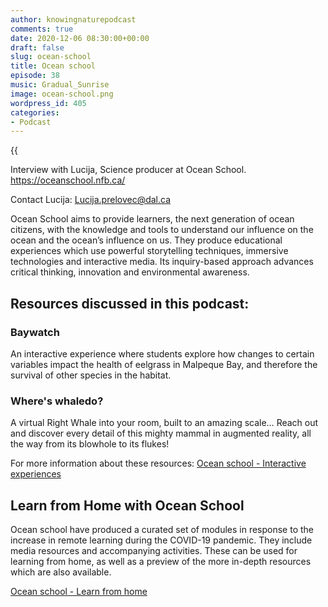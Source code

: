 ```yaml
---
author: knowingnaturepodcast
comments: true
date: 2020-12-06 08:30:00+00:00
draft: false
slug: ocean-school
title: Ocean school
episode: 38
music: Gradual_Sunrise
image: ocean-school.png
wordpress_id: 405
categories:
- Podcast
---
```


{{<audio src="https://mcdn.podbean.com/mf/web/xia5b4/Ep_38_-_Ocean_School9u4cr.mp3" >}}

Interview with Lucija, Science producer at Ocean School.
<https://oceanschool.nfb.ca/>

Contact Lucija: Lucija.prelovec@dal.ca

Ocean School aims to provide learners, the next generation of ocean citizens,
with the knowledge and tools to understand our influence on the ocean and the
ocean’s influence on us. They produce educational experiences which use
powerful storytelling techniques, immersive technologies and interactive
media. Its inquiry-based approach advances critical thinking, innovation and
environmental awareness.

## Resources discussed in this podcast:

### Baywatch

An interactive experience where students explore how changes to certain
variables impact the health of eelgrass in Malpeque Bay, and therefore the
survival of other species in the habitat.

### Where's whaledo?

A virtual Right Whale into your room, built to an amazing scale… Reach out and
discover every detail of this mighty mammal in augmented reality, all the way
from its blowhole to its flukes!

For more information about these resources: [Ocean school - Interactive experiences](https://help.oceanschool.nfb.ca/educational-resources/interactive-experiences)

## Learn from Home with Ocean School

Ocean school have produced a curated set of modules in response to the
increase in remote learning during the COVID-19 pandemic. They include media
resources and accompanying activities. These can be used for learning from
home, as well as a preview of the more in-depth resources which are also
available.

[Ocean school - Learn from home](https://help.oceanschool.nfb.ca/learn-from-home)

